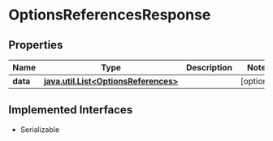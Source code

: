 

# OptionsReferencesResponse


## Properties

Name | Type | Description | Notes
------------ | ------------- | ------------- | -------------
**data** | [**java.util.List&lt;OptionsReferences&gt;**](OptionsReferences.md) |  |  [optional]


## Implemented Interfaces

* Serializable


